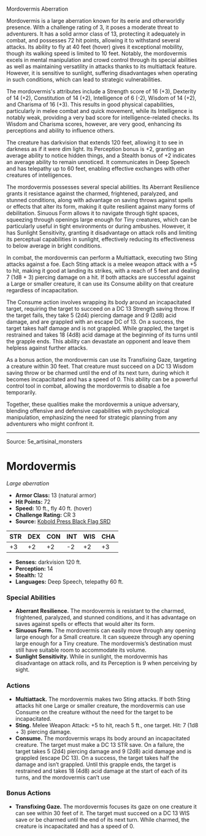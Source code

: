 <MonsterName/>Mordovermis</MonsterName>
<CreatureType/>Aberration</CreatureType>

<summary>Mordovermis is a large aberration known for its eerie and otherworldly presence. With a challenge rating of 3, it poses a moderate threat to adventurers. It has a solid armor class of 13, protecting it adequately in combat, and possesses 72 hit points, allowing it to withstand several attacks. Its ability to fly at 40 feet (hover) gives it exceptional mobility, though its walking speed is limited to 10 feet. Notably, the mordovermis excels in mental manipulation and crowd control through its special abilities as well as maintaining versatility in attacks thanks to its multiattack feature. However, it is sensitive to sunlight, suffering disadvantages when operating in such conditions, which can lead to strategic vulnerabilities.</summary>

<detail>

The mordovermis's attributes include a Strength score of 16 (+3), Dexterity of 14 (+2), Constitution of 14 (+2), Intelligence of 6 (-2), Wisdom of 14 (+2), and Charisma of 16 (+3). This results in good physical capabilities, particularly in melee combat and quick movement, while its Intelligence is notably weak, providing a very bad score for intelligence-related checks. Its Wisdom and Charisma scores, however, are very good, enhancing its perceptions and ability to influence others.

The creature has darkvision that extends 120 feet, allowing it to see in darkness as if it were dim light. Its Perception bonus is +2, granting an average ability to notice hidden things, and a Stealth bonus of +2 indicates an average ability to remain unnoticed. It communicates in Deep Speech and has telepathy up to 60 feet, enabling effective exchanges with other creatures of intelligences.

The mordovermis possesses several special abilities. Its Aberrant Resilience grants it resistance against the charmed, frightened, paralyzed, and stunned conditions, along with advantage on saving throws against spells or effects that alter its form, making it quite resilient against many forms of debilitation. Sinuous Form allows it to navigate through tight spaces, squeezing through openings large enough for Tiny creatures, which can be particularly useful in tight environments or during ambushes. However, it has Sunlight Sensitivity, granting it disadvantage on attack rolls and limiting its perceptual capabilities in sunlight, effectively reducing its effectiveness to below average in bright conditions.

In combat, the mordovermis can perform a Multiattack, executing two Sting attacks against a foe. Each Sting attack is a melee weapon attack with a +5 to hit, making it good at landing its strikes, with a reach of 5 feet and dealing 7 (1d8 + 3) piercing damage on a hit. If both attacks are successful against a Large or smaller creature, it can use its Consume ability on that creature regardless of incapacitation. 

The Consume action involves wrapping its body around an incapacitated target, requiring the target to succeed on a DC 13 Strength saving throw. If the target fails, they take 5 (2d4) piercing damage and 9 (2d8) acid damage, and are grappled with an escape DC of 13. On a success, the target takes half damage and is not grappled. While grappled, the target is restrained and takes 18 (4d8) acid damage at the beginning of its turns until the grapple ends. This ability can devastate an opponent and leave them helpless against further attacks.

As a bonus action, the mordovermis can use its Transfixing Gaze, targeting a creature within 30 feet. That creature must succeed on a DC 13 Wisdom saving throw or be charmed until the end of its next turn, during which it becomes incapacitated and has a speed of 0. This ability can be a powerful control tool in combat, allowing the mordovermis to disable a foe temporarily.

Together, these qualities make the mordovermis a unique adversary, blending offensive and defensive capabilities with psychological manipulation, emphasizing the need for strategic planning from any adventurers who might confront it.</detail>



---

Source: 5e_artisinal_monsters

# Mordovermis

*Large aberration*

- **Armor Class:** 13 (natural armor)
- **Hit Points:** 72
- **Speed:** 10 ft., fly 40 ft. (hover)
- **Challenge Rating:** CR 3
- **Source:** [Kobold Press Black Flag SRD](https://koboldpress.com/black-flag-roleplaying/)

| STR | DEX | CON | INT | WIS | CHA |
| --- | --- | --- | --- | --- | --- |
| +3 | +2 | +2 | -2 | +2 | +3 |

- **Senses:** darkvision 120 ft.
- **Perception:** 14
- **Stealth:** 12
- **Languages:** Deep Speech, telepathy 60 ft.

### Special Abilities

- **Aberrant Resilience.** The mordovermis is resistant to the charmed, frightened, paralyzed, and stunned conditions, and it has advantage on saves against spells or effects that would alter its form.
- **Sinuous Form.** The mordovermis can easily move through any opening large enough for a Small creature. It can squeeze through any opening large enough for a Tiny creature. The mordovermis’s destination must still have suitable room to accommodate its volume.
- **Sunlight Sensitivity.** While in sunlight, the mordovermis has disadvantage on attack rolls, and its Perception is 9 when perceiving by sight.

### Actions

- **Multiattack.** The mordovermis makes two Sting attacks. If both Sting attacks hit one Large or smaller creature, the mordovermis can use Consume on the creature without the need for the target to be incapacitated.
- **Sting.** Melee Weapon Attack: +5 to hit, reach 5 ft., one target. Hit: 7 (1d8 + 3) piercing damage.
- **Consume.** The mordovermis wraps its body around an incapacitated creature. The target must make a DC 13 STR save. On a failure, the target takes 5 (2d4) piercing damage and 9 (2d8) acid damage and is grappled (escape DC 13). On a success, the target takes half the damage and isn’t grappled. Until this grapple ends, the target is restrained and takes 18 (4d8) acid damage at the start of each of its turns, and the mordovermis can’t use

### Bonus Actions

- **Transfixing Gaze.** The mordovermis focuses its gaze on one creature it can see within 30 feet of it. The target must succeed on a DC 13 WIS save or be charmed until the end of its next turn. While charmed, the creature is incapacitated and has a speed of 0.



